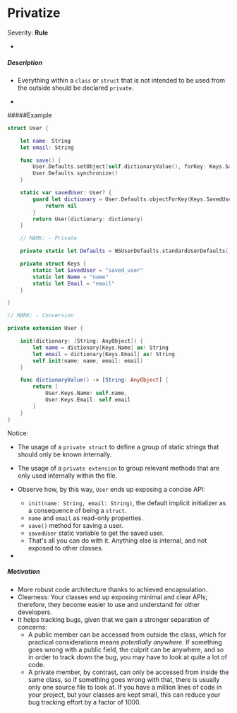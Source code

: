 # Privatize

Severity: **Rule**

-

##### Description

- Everything within a `class` or `struct` that is not intended to be used from the outside should be declared `private`.

-

#####Example

```swift
struct User {

    let name: String
    let email: String

    func save() {
        User.Defaults.setObject(self.dictionaryValue(), forKey: Keys.SavedUser)
        User.Defaults.synchronize()
    }

    static var savedUser: User? {
        guard let dictionary = User.Defaults.objectForKey(Keys.SavedUser) as? [String: AnyObject] else {
            return nil
        }
        return User(dictionary: dictionary)
    }

    // MARK: - Private

    private static let Defaults = NSUserDefaults.standardUserDefaults()

    private struct Keys {
        static let SavedUser = "saved_user"
        static let Name = "name"
        static let Email = "email"
    }

}

// MARK: - Conversion

private extension User {

    init(dictionary: [String: AnyObject]) {
        let name = dictionary[Keys.Name] as! String
        let email = dictionary[Keys.Email] as! String
        self.init(name: name, email: email)
    }

    func dictionaryValue() -> [String: AnyObject] {
        return [
            User.Keys.Name: self.name,
            User.Keys.Email: self.email
        ]
    }
}
```

Notice:

- The usage of a `private struct` to define a group of static strings that should only be known internally.
- The usage of a `private extension` to group relevant methods that are only used internally within the file.
- Observe how, by this way, `User` ends up exposing a concise API:
  - `init(name: String, email: String)`, the default implicit initializer as a consequence of being a `struct`.
  - `name` and `email` as read-only properties.
  - `save()` method for saving a user.
  - `savedUser` static variable to get the saved user.
  - That's all you can do with it. Anything else is internal, and not exposed to other classes.

-

##### Motivation

- More robust code architecture thanks to achieved encapsulation.
- Clearness: Your classes end up exposing minimal and clear APIs; therefore, they become easier to use and understand for other developers.
- It helps tracking bugs, given that we gain a stronger separation of concerns:
  - A public member can be accessed from outside the class, which for practical considerations means *potentially anywhere*. If something goes wrong with a public field, the culprit can be anywhere, and so in order to track down the bug, you may have to look at quite a lot of code.
  - A private member, by contrast, can only be accessed from inside the same class, so if something goes wrong with that, there is usually only one source file to look at. If you have a million lines of code in your project, but your classes are kept small, this can reduce your bug tracking effort by a factor of 1000.